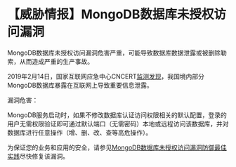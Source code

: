 # 【威胁情报】MongoDB数据库未授权访问漏洞

MongoDB数据库未授权访问漏洞危害严重，可能导致数据库数据泄露或被删除勒索，从而造成严重的生产事故。

2019年2月14日，国家互联网应急中心CNCERT[监测发现](http://www.cert.org.cn/publish/main/9/2019/20190222090901924149842/20190222090901924149842_.html)，我国境内部分MongoDB数据库暴露在互联网上导致重要信息泄露。

漏洞危害：

MongoDB服务启动时，如果不修改数据库认证访问权限相关的默认配置，登录的用户无需权限验证即可通过默认端口（无需密码）本地或远程访问该数据库，并对数据库进行任意操作（增、删、改、查等高危操作）。

为保证您的业务和应用的安全，请参见[MongoDB数据库未授权访问漏洞防御最佳实践](/intl.zh-CN/最佳实践/MongoDB数据库未授权访问漏洞防御最佳实践.md)尽快修复该漏洞。

